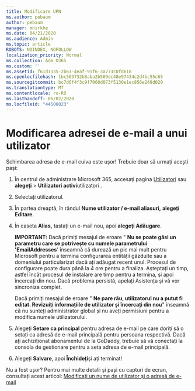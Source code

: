```yaml
---
title: Modificare UPN
ms.author: pebaum
author: pebaum
manager: mnirkhe
ms.date: 04/21/2020
ms.audience: Admin
ms.topic: article
ROBOTS: NOINDEX, NOFOLLOW
localization_priority: Normal
ms.collection: Adm_O365
ms.custom: ''
ms.assetid: f61d1335-2b63-4eaf-91f6-3a773c0fd610
ms.openlocfilehash: 1bc503732b8aba2b509dc48e97434c2d4bc55c65
ms.sourcegitcommit: bc7d6f4f3c9f7060d073f5130e1ec856e248d020
ms.translationtype: MT
ms.contentlocale: ro-RO
ms.lasthandoff: 06/02/2020
ms.locfileid: "44506023"
---
```

# <a name="change-a-users-email-address"></a>Modificarea adresei de e-mail a unui utilizator

Schimbarea adresa de e-mail cuiva este ușor! Trebuie doar să urmați acești pași:
  
1. În centrul de administrare Microsoft 365, accesați pagina [Utilizatori](https://go.microsoft.com/fwlink/p/?linkid=834822) sau **alegeți** \> **Utilizatori activi**utilizatori .
    
2. Selectați utilizatorul.
    
3. În partea dreaptă, în rândul **Nume utilizator / e-mail aliasuri,** **alegeți Editare**.
    
4. În caseta **Alias,** tastați un e-mail nou, apoi **alegeți Adăugare**.
    
    **IMPORTANT:** Dacă primiți mesajul de eroare " **Nu se poate găsi un parametru care se potrivește cu numele parametrului 'EmailAddresses**' înseamnă că durează un pic mai mult pentru Microsoft pentru a termina configurarea entității găzduite sau a domeniului particularizat dacă ați adăugat recent unul. Procesul de configurare poate dura până la 4 ore pentru a finaliza. Așteptați un timp, astfel încât procesul de instalare are timp pentru a termina, și apoi încercați din nou. Dacă problema persistă, apelați Asistența și vă vor sincroniza complet.
    
    Dacă primiți mesajul de eroare " **Ne pare rău, utilizatorul nu a putut fi editat. Revizuiți informațiile de utilizator și încercați din nou**" înseamnă că nu sunteți administrator global și nu aveți permisiuni pentru a modifica numele utilizatorului.
    
5. Alegeți **Setare ca principal** pentru adresa de e-mail pe care doriți să o setați ca adresă de e-mail principală pentru persoana respectivă. Dacă ați achiziționat abonamentul de la GoDaddy, trebuie să vă conectați la consola de gestionare pentru a seta adresa de e-mail principală. 
    
6. Alegeți **Salvare**, apoi **Închideți**și ați terminat!
    
Nu a fost ușor? Pentru mai multe detalii și pași cu capturi de ecran, consultați acest articol: [Modificați un nume de utilizator și o adresă de e-mail](https://docs.microsoft.com/microsoft-365/admin/add-users/change-a-user-name-and-email-address)
  


